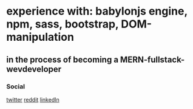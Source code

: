 # experience with: babylonjs engine, npm, sass, bootstrap, DOM-manipulation

## in the process of becoming a MERN-fullstack-wevdeveloper
 
 ### Social
[twitter](www.twitter.com "twitter")
[reddit](www.twitter.com)
[linkedIn](www.twitter.com)
